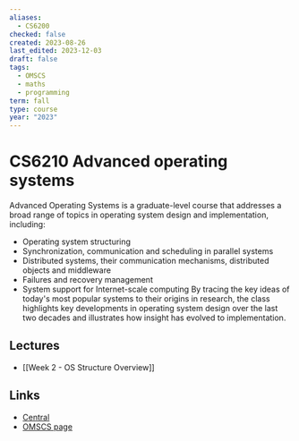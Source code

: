 ```yaml
---
aliases:
  - CS6200
checked: false
created: 2023-08-26
last_edited: 2023-12-03
draft: false
tags:
  - OMSCS
  - maths
  - programming
term: fall
type: course
year: "2023"
---
```

# CS6210 Advanced operating systems

Advanced Operating Systems is a graduate-level course that addresses a broad range of topics in operating system design and implementation, including:
- Operating system structuring
- Synchronization, communication and scheduling in parallel systems
- Distributed systems, their communication mechanisms, distributed objects and middleware
- Failures and recovery management
- System support for Internet-scale computing
By tracing the key ideas of today's most popular systems to their origins in research, the class highlights key developments in operating system design over the last two decades and illustrates how insight has evolved to implementation.

## Lectures

- [[Week 2 - OS Structure Overview]]


## Links

- [Central](https://www.omscentral.com/courses/advanced-operating-systems/reviews)
- [OMSCS page](https://omscs.gatech.edu/cs-6210-advanced-operating-systems)